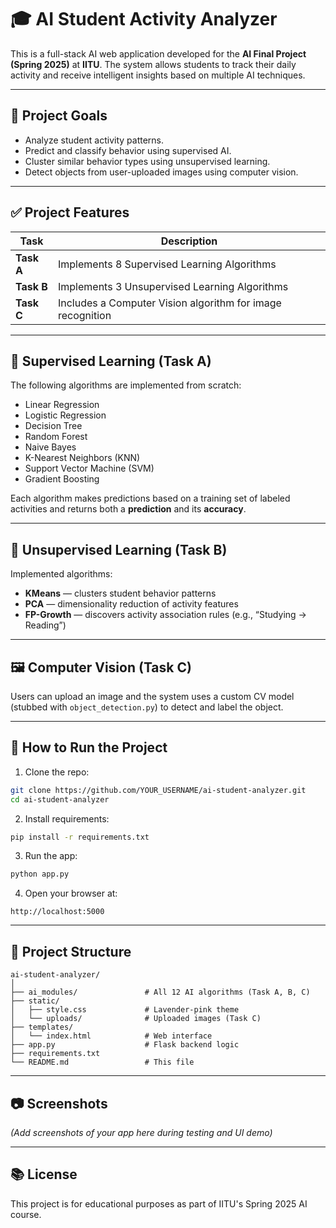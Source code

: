 # 🎓 AI Student Activity Analyzer

This is a full-stack AI web application developed for the **AI Final Project (Spring 2025)** at **IITU**. The system allows students to track their daily activity and receive intelligent insights based on multiple AI techniques.

---

## 📌 Project Goals

- Analyze student activity patterns.
- Predict and classify behavior using supervised AI.
- Cluster similar behavior types using unsupervised learning.
- Detect objects from user-uploaded images using computer vision.

---

## ✅ Project Features

| Task | Description |
|------|-------------|
| **Task A** | Implements 8 Supervised Learning Algorithms |
| **Task B** | Implements 3 Unsupervised Learning Algorithms |
| **Task C** | Includes a Computer Vision algorithm for image recognition |

---

## 🧠 Supervised Learning (Task A)

The following algorithms are implemented from scratch:

- Linear Regression
- Logistic Regression
- Decision Tree
- Random Forest
- Naive Bayes
- K-Nearest Neighbors (KNN)
- Support Vector Machine (SVM)
- Gradient Boosting

Each algorithm makes predictions based on a training set of labeled activities and returns both a **prediction** and its **accuracy**.

---

## 🧪 Unsupervised Learning (Task B)

Implemented algorithms:

- **KMeans** — clusters student behavior patterns
- **PCA** — dimensionality reduction of activity features
- **FP-Growth** — discovers activity association rules (e.g., “Studying → Reading”)

---

## 🖼 Computer Vision (Task C)

Users can upload an image and the system uses a custom CV model (stubbed with `object_detection.py`) to detect and label the object.

---

## 🚀 How to Run the Project

1. Clone the repo:
```bash
git clone https://github.com/YOUR_USERNAME/ai-student-analyzer.git
cd ai-student-analyzer
```

2. Install requirements:
```bash
pip install -r requirements.txt
```

3. Run the app:
```bash
python app.py
```

4. Open your browser at:
```
http://localhost:5000
```

---

## 📁 Project Structure

```
ai-student-analyzer/
│
├── ai_modules/               # All 12 AI algorithms (Task A, B, C)
├── static/
│   ├── style.css             # Lavender-pink theme
│   └── uploads/              # Uploaded images (Task C)
├── templates/
│   └── index.html            # Web interface
├── app.py                    # Flask backend logic
├── requirements.txt
└── README.md                 # This file
```

---

## 📷 Screenshots

*(Add screenshots of your app here during testing and UI demo)*

---

## 📚 License

This project is for educational purposes as part of IITU's Spring 2025 AI course.